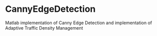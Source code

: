 # CannyEdgeDetection
Matlab implementation of Canny Edge Detection and implementation of Adaptive Traffic Density Management
